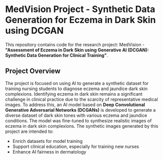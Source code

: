 # MedVision Project - Synthetic Data Generation for Eczema in Dark Skin using DCGAN

This repository contains code for the research project: MedVision - **"Assessment of Eczema in Dark Skin using Generative AI (DCGAN): Synthetic Data Generation for Clinical Training"**.

## Project Overview

The project is focused on using AI to generate a synthetic dataset for training nursing students to diagnose eczema and jaundice dark skin complexions.
Identifying eczema in dark skin remains a significant challenge in clinical practice due to the scarcity of representative medical images. To address this, an AI model based on **Deep Convolutional Generative Adversarial Networks (DCGANs)** is developed to generate a diverse dataset of dark skin tones with various eczema and jaundice conditions. The model was fine-tuned to synthesize realistic images of eczema in dark skin complexions. The synthetic images generated by this project are intended to:

- Enrich datasets for model training
- Support clinical education, especially for training new nurses 
- Enhance AI fairness in dermatology



